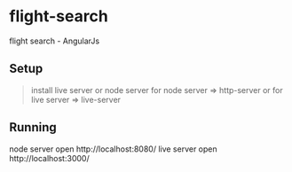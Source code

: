 # flight-search
flight search - AngularJs

Setup
----
> install live server or node server
> for node server => http-server or for live server => live-server

Running
----
node server open http://localhost:8080/
live server open http://localhost:3000/

